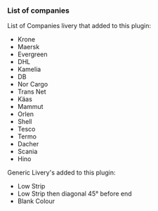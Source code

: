 ### List of companies
List of Companies livery that added to this plugin:
- Krone
- Maersk
- Evergreen
- DHL
- Kamelia
- DB
- Nor Cargo
- Trans Net
- Käas
- Mammut
- Orlen
- Shell
- Tesco
- Termo
- Dacher
- Scania
- Hino

Generic Livery's added to this plugin:
- Low Strip
- Low Strip then diagonal 45° before end
- Blank Colour

